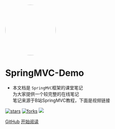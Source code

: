 <img width="160px" style="border-radius: 50%" bor src="https://res.mowangblog.top/img/2021/09/tou.jpg">

# **SpringMVC-Demo**

- 本文档是 ```SpringMVC```框架的课堂笔记<br>为大家提供一个较完整的在线笔记<br>笔记来源于B站SpringMVC教程，下面是视频链接

[![stars](https://badgen.net/github/stars/mowangblog/SpringMVC-Demo?color=4ab8a1)](https://github.com/mowangblog/SpringMVC-Demo)
[![forks](https://badgen.net/github/forks/mowangblog/SpringMVC-Demo?color=4ab8a1)](https://github.com/mowangblog/SpringMVC-Demo)
[![](https://res.mowangblog.top/img/2021/10/bilibili-video-orange)](https://www.bilibili.com/video/BV1Ry4y1574R)

[GitHub](https://github.com/mowangblog/SpringMVC-Demo)
[开始阅读](?id=spring-mvc-demo)